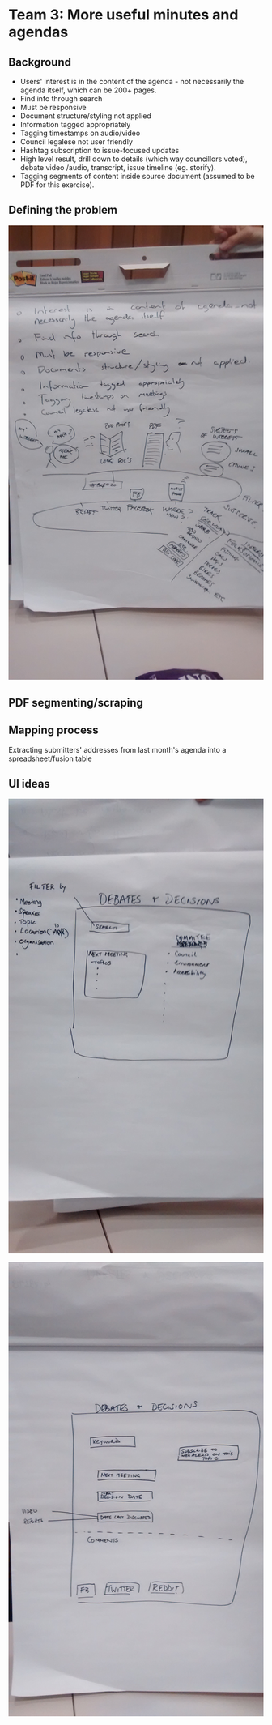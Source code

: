 # Team 3: More useful minutes and agendas

## Background
* Users' interest is in the content of the agenda - not necessarily the agenda itself, which can be 200+ pages.
* Find info through search
* Must be responsive
* Document structure/styling not applied
* Information tagged appropriately
* Tagging timestamps on audio/video
* Council legalese not user friendly
* Hashtag subscription to issue-focused updates
* High level result, drill down to details (which way councillors voted), debate video /audio, transcript, issue timeline (eg. storify).
* Tagging segments of content inside source document (assumed to be PDF for this exercise).

## Defining the problem
![problem ideas](assets/team3-problem-id.jpg)

## PDF segmenting/scraping



## Mapping process
Extracting submitters' addresses from last month's agenda into a spreadsheet/fusion table

## UI ideas
![ui1](assets/team3-ui-idea.jpg)

![ui2](assets/team3-ui-idea2.jpg)

